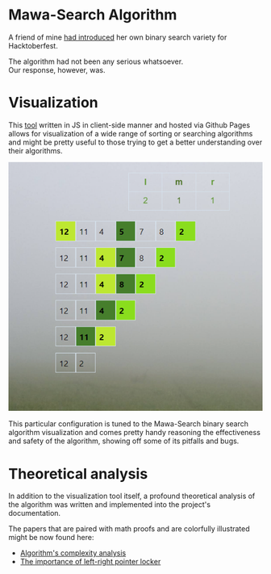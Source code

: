 # Mawa-Search Algorithm

A friend of mine [had introduced](https://github.com/Miezhiko/stalin-binary-search) her own binary search variety for Hacktoberfest.  

The algorithm had not been any serious whatsoever.  
Our response, however, was.

# Visualization

This [tool](https://yanefingon.github.io/Mawa-Search-Algorithm-Visualization/) written in JS in client-side manner and hosted via Github Pages allows for visualization of a wide range of sorting or searching algorithms and might be pretty useful to those trying to get a better understanding over their algorithms.  

![illustration](https://raw.githubusercontent.com/Miezhiko/stalin-binary-search/mawa/pictures/killer_input.png)

This particular configuration is tuned to the Mawa-Search binary search algorithm visualization and comes pretty handy reasoning the effectiveness and safety of the algorithm, showing off some of its pitfalls and bugs.

# Theoretical analysis

In addition to the visualization tool itself, a profound theoretical analysis of the algorithm was written and implemented into the project's documentation.  

The papers that are paired with math proofs and are colorfully illustrated might be now found here:
- [Algorithm's complexity analysis](https://github.com/Miezhiko/stalin-binary-search/blob/mawa/docs/complexity_analysis.md)
- [The importance of left-right pointer locker](https://github.com/Miezhiko/stalin-binary-search/blob/mawa/docs/overcrossing_pointers_vulnerability.md)